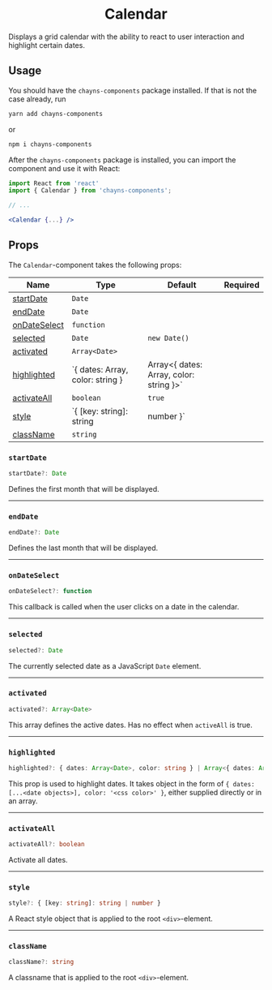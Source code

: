 <div align="center"><h1>Calendar</h1></div>

Displays a grid calendar with the ability to react to user interaction and
highlight certain dates.

## Usage

You should have the `chayns-components` package installed. If that is not the
case already, run

```bash
yarn add chayns-components
```

or

```bash
npm i chayns-components
```

After the `chayns-components` package is installed, you can import the component
and use it with React:

```jsx
import React from 'react'
import { Calendar } from 'chayns-components';

// ...

<Calendar {...} />
```

## Props

The `Calendar`-component takes the following props:

| Name                          | Type                                   | Default                                       | Required |
| ----------------------------- | -------------------------------------- | --------------------------------------------- | :------: |
| [startDate](#startdate)       | `Date`                                 |                                               |          |
| [endDate](#enddate)           | `Date`                                 |                                               |          |
| [onDateSelect](#ondateselect) | `function`                             |                                               |          |
| [selected](#selected)         | `Date`                                 | `new Date()`                                  |          |
| [activated](#activated)       | `Array<Date>`                          |                                               |          |
| [highlighted](#highlighted)   | `{ dates: Array<Date>, color: string } | Array<{ dates: Array<Date>, color: string }>` |          |  |
| [activateAll](#activateall)   | `boolean`                              | `true`                                        |          |
| [style](#style)               | `{ [key: string]: string               | number }`                                     |          |  |
| [className](#classname)       | `string`                               |                                               |          |

### `startDate`

```ts
startDate?: Date
```

Defines the first month that will be displayed.

---

### `endDate`

```ts
endDate?: Date
```

Defines the last month that will be displayed.

---

### `onDateSelect`

```ts
onDateSelect?: function
```

This callback is called when the user clicks on a date in the calendar.

---

### `selected`

```ts
selected?: Date
```

The currently selected date as a JavaScript `Date` element.

---

### `activated`

```ts
activated?: Array<Date>
```

This array defines the active dates. Has no effect when `activeAll` is true.

---

### `highlighted`

```ts
highlighted?: { dates: Array<Date>, color: string } | Array<{ dates: Array<Date>, color: string }>
```

This prop is used to highlight dates. It takes object in the form of
`{ dates: [...<date objects>], color: '<css color>' }`, either supplied directly
or in an array.

---

### `activateAll`

```ts
activateAll?: boolean
```

Activate all dates.

---

### `style`

```ts
style?: { [key: string]: string | number }
```

A React style object that is applied to the root `<div>`-element.

---

### `className`

```ts
className?: string
```

A classname that is applied to the root `<div>`-element.
